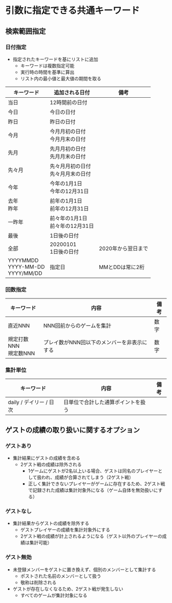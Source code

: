 # 引数に指定できる共通キーワード

## 検索範囲指定

### 日付指定
- 指定されたキーワードを基にリストに追加
  - キーワードは複数指定可能
  - 実行時の時間を基準に算出
  - リスト内の最小値と最大値の期間を取る

| キーワード                               | 追加される日付                         | 備考               |
| ---------------------------------------- | -------------------------------------- | ------------------ |
| 当日                                     | 12時間前の日付                         |                    |
| 今日                                     | 今日の日付                             |                    |
| 昨日                                     | 昨日の日付                             |                    |
| 今月                                     | 今月月初の日付<br />今月月末の日付     |                    |
| 先月                                     | 先月月初の日付<br />先月月末の日付     |                    |
| 先々月                                   | 先々月月初の日付<br />先々月月末の日付 |                    |
| 今年                                     | 今年の1月1日<br />今年の12月31日       |                    |
| 去年<br />昨年                           | 前年の1月1日<br />前年の12月31日       |                    |
| 一昨年                                   | 前々年の1月1日<br />前々年の12月31日   |                    |
| 最後                                     | 1日後の日付                            |                    |
| 全部                                     | 20200101<br />1日後の日付              | 2020年から翌日まで |
| YYYYMMDD<br />YYYY-MM-DD<br />YYYY/MM/DD | 指定日                                 | MMとDDは常に2桁    |

### 回数指定

| キーワード                 | 内容                                        | 備考 |
| -------------------------- | ------------------------------------------- | ---- |
| 直近NNN                    | NNN回前からのゲームを集計                   | 数字 |
| 規定打数NNN<br />規定数NNN | プレイ数がNNN回以下のメンバーを非表示にする | 数字 |

### 集計単位

| キーワード                 | 内容                                        | 備考 |
| -------------------------- | ------------------------------------------- | ---- |
| daily / デイリー / 日次    | 日単位で合計した通算ポイントを扱う          |      |


## ゲストの成績の取り扱いに関するオプション

### ゲストあり
- 集計結果にゲストの成績を含める
  - 2ゲスト戦の成績は除外される
    - 1ゲームにゲストが2名以上いる場合、ゲストは同名のプレイヤーとして扱われ、成績が合算されてしまう（2ゲスト戦）
    - 正しく集計できないプレイヤーがゲームに存在するため、2ゲスト戦で記録された成績は集計対象外になる（ゲーム自体を無効扱いにする）

### ゲストなし
- 集計結果からゲストの成績を除外する
  - ゲストプレイヤーの成績を集計対象外にする
  - 2ゲスト戦の成績が計上されるようになる（ゲスト以外のプレイヤーの成績は集計可能）

### ゲスト無効
- 未登録メンバーをゲストに置き換えず、個別のメンバーとして集計する
  - ポストされた名前のメンバーとして扱う
  - 敬称は削除される
- ゲストが存在しなくなるため、2ゲスト戦が発生しない
  - すべてのゲームが集計対象になる
